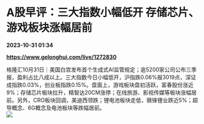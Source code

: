 # A股早评：三大指数小幅低开 存储芯片、游戏板块涨幅居前

**2023-10-31 01:34**

**https://www.gelonghui.com/live/1272830**

格隆汇10月31日｜美国白宫发布首个生成式AI监管规定；逾5200家公司公布三季报，盈利占比八成以上。三大指数今日小幅低开，沪指跌0.06%报3019点，深证成指跌0.03%，创业板指跌0.15%。盘面上，游戏板块盘初活跃，富春股份涨近9%；存储芯片板块拉升，精智达20CM涨停；在线旅游、影视传媒等板块涨幅居前。另外，CRO板块回调，美迪西领跌；锂电池板块走低，赣锋锂业跌近5%；超导概念、6G概念及电池板块等跌幅居前。  
![](https://img5.gelonghui.com/live/e2a79-4684c4f8-f63f-48d7-a111-6a861051412b.jpg)